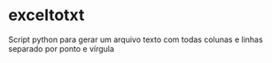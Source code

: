 # exceltotxt
Script python para gerar um arquivo texto com todas colunas e linhas separado por ponto e vírgula
